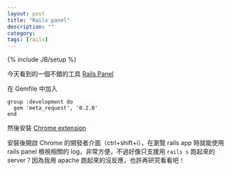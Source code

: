 ```yaml
---
layout: post
title: "Rails panel"
description: ""
category: 
tags: [rails]
---
```

{% include JB/setup %}
 
今天看到的一個不錯的工具 [Rails Panel](https://github.com/dejan/rails_panel)

在 Gemfile 中加入

    group :development do
      gem 'meta_request', '0.2.0'
    end

然後安裝 [Chrome extension](https://chrome.google.com/webstore/detail/railspanel/gjpfobpafnhjhbajcjgccbbdofdckggg)

安裝後開啟 Chrome 的開發者介面（ctrl+shift+i），在瀏覽 rails app 時就能使用 rails panel 檢視相關的 log，非常方便，不過好像只支援用 `rails s` 跑起來的 server？因為我用 apache 跑起來的沒反應，也許再研究看看吧！

